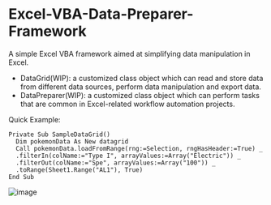 # Excel-VBA-Data-Preparer-Framework
A simple Excel VBA framework aimed at simplifying data manipulation in Excel.
  - DataGrid(WIP): a customized class object which can read and store data from different data sources, perform data manipulation and export data.
  - DataPreparer(WIP): a customized class object which can perform tasks that are common in Excel-related workflow automation projects.

Quick Example: 
```
Private Sub SampleDataGrid()
  Dim pokemonData As New datagrid
  Call pokemonData.loadFromRange(rng:=Selection, rngHasHeader:=True) _
  .filterIn(colName:="Type I", arrayValues:=Array("Electric")) _
  .filterOut(colName:="Spe", arrayValues:=Array("100")) _
  .toRange(Sheet1.Range("AL1"), True)
End Sub
```

![image](https://user-images.githubusercontent.com/103709587/165398035-f6ec8540-9ebf-4493-a52f-b16d6062cf4a.png)
